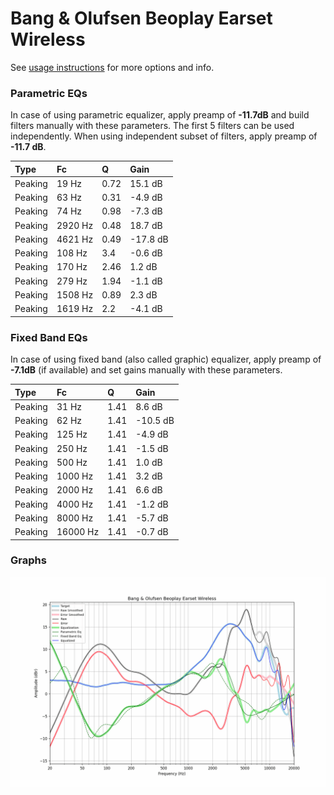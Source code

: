 # Bang & Olufsen Beoplay Earset Wireless
See [usage instructions](https://github.com/jaakkopasanen/AutoEq#usage) for more options and info.

### Parametric EQs
In case of using parametric equalizer, apply preamp of **-11.7dB** and build filters manually
with these parameters. The first 5 filters can be used independently.
When using independent subset of filters, apply preamp of **-11.7 dB**.

| Type    | Fc      |    Q | Gain     |
|:--------|:--------|:-----|:---------|
| Peaking | 19 Hz   | 0.72 | 15.1 dB  |
| Peaking | 63 Hz   | 0.31 | -4.9 dB  |
| Peaking | 74 Hz   | 0.98 | -7.3 dB  |
| Peaking | 2920 Hz | 0.48 | 18.7 dB  |
| Peaking | 4621 Hz | 0.49 | -17.8 dB |
| Peaking | 108 Hz  | 3.4  | -0.6 dB  |
| Peaking | 170 Hz  | 2.46 | 1.2 dB   |
| Peaking | 279 Hz  | 1.94 | -1.1 dB  |
| Peaking | 1508 Hz | 0.89 | 2.3 dB   |
| Peaking | 1619 Hz | 2.2  | -4.1 dB  |

### Fixed Band EQs
In case of using fixed band (also called graphic) equalizer, apply preamp of **-7.1dB**
(if available) and set gains manually with these parameters.

| Type    | Fc       |    Q | Gain     |
|:--------|:---------|:-----|:---------|
| Peaking | 31 Hz    | 1.41 | 8.6 dB   |
| Peaking | 62 Hz    | 1.41 | -10.5 dB |
| Peaking | 125 Hz   | 1.41 | -4.9 dB  |
| Peaking | 250 Hz   | 1.41 | -1.5 dB  |
| Peaking | 500 Hz   | 1.41 | 1.0 dB   |
| Peaking | 1000 Hz  | 1.41 | 3.2 dB   |
| Peaking | 2000 Hz  | 1.41 | 6.6 dB   |
| Peaking | 4000 Hz  | 1.41 | -1.2 dB  |
| Peaking | 8000 Hz  | 1.41 | -5.7 dB  |
| Peaking | 16000 Hz | 1.41 | -0.7 dB  |

### Graphs
![](./Bang%20&%20Olufsen%20Beoplay%20Earset%20Wireless.png)